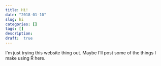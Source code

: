 ```yaml
---
title: Hi!
date: "2018-01-10"
slug: hi
categories: []
tags: []
description:
draft:  true
---
```


I'm just trying this website thing out. Maybe I'll post some of the things I make using R here.